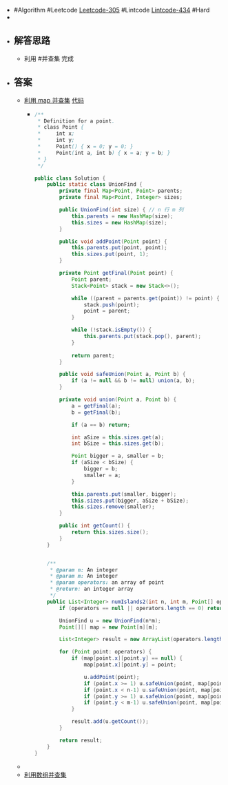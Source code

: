 - #Algorithm #Leetcode [Leetcode-305](https://leetcode-cn.com/problems/number-of-islands-ii/) #Lintcode [Lintcode-434](https://www.lintcode.com/problem/434/) #Hard
-
- ## 解答思路
	- 利用 #并查集 完成
- ## 答案
	- [利用 map 并查集](https://www.lintcode.com/submission/27797844/?action_type=1) [代码](https://github.com/singee-study/algorithm-java/blob/master/zuo-algorithm-2020/class15/Code03_NumberOfIslandsII.java)
		- ```java
		  /**
		   * Definition for a point.
		   * class Point {
		   *     int x;
		   *     int y;
		   *     Point() { x = 0; y = 0; }
		   *     Point(int a, int b) { x = a; y = b; }
		   * }
		   */
		  
		  public class Solution {
		      public static class UnionFind {
		          private final Map<Point, Point> parents;
		          private final Map<Point, Integer> sizes;
		  
		          public UnionFind(int size) { // n 行 m 列
		              this.parents = new HashMap(size);
		              this.sizes = new HashMap(size);
		          }
		  
		          public void addPoint(Point point) {
		              this.parents.put(point, point);
		              this.sizes.put(point, 1);
		          }
		  
		          private Point getFinal(Point point) {
		              Point parent;
		              Stack<Point> stack = new Stack<>();
		  
		              while ((parent = parents.get(point)) != point) {
		                  stack.push(point);
		                  point = parent;
		              }
		  
		              while (!stack.isEmpty()) {
		                  this.parents.put(stack.pop(), parent);
		              }
		              
		              return parent;
		          }
		  
		          public void safeUnion(Point a, Point b) {
		              if (a != null && b != null) union(a, b);
		          }
		  
		          private void union(Point a, Point b) {
		              a = getFinal(a);
		              b = getFinal(b);
		  
		              if (a == b) return;
		  
		              int aSize = this.sizes.get(a);
		              int bSize = this.sizes.get(b);
		  
		              Point bigger = a, smaller = b;
		              if (aSize < bSize) {
		                  bigger = b;
		                  smaller = a;
		              }
		  
		              this.parents.put(smaller, bigger);
		              this.sizes.put(bigger, aSize + bSize);
		              this.sizes.remove(smaller);
		          }
		  
		          public int getCount() {
		              return this.sizes.size();
		          }
		      }
		  
		  
		      /**
		       * @param n: An integer
		       * @param m: An integer
		       * @param operators: an array of point
		       * @return: an integer array
		       */
		      public List<Integer> numIslands2(int n, int m, Point[] operators) {
		          if (operators == null || operators.length == 0) return Collections.emptyList();
		  
		          UnionFind u = new UnionFind(n*m);
		          Point[][] map = new Point[n][m];
		  
		          List<Integer> result = new ArrayList(operators.length);
		  
		          for (Point point: operators) {
		              if (map[point.x][point.y] == null) {
		                  map[point.x][point.y] = point;
		  
		                  u.addPoint(point);
		                  if (point.x >= 1) u.safeUnion(point, map[point.x-1][point.y]);
		                  if (point.x < n-1) u.safeUnion(point, map[point.x+1][point.y]);
		                  if (point.y >= 1) u.safeUnion(point, map[point.x][point.y-1]);
		                  if (point.y < m-1) u.safeUnion(point, map[point.x][point.y+1]);
		              }           
		  
		              result.add(u.getCount());
		          }
		  
		          return result;
		      }
		  }
		  ```
	-
	- [利用数组并查集](https://github.com/algorithmzuo/algorithmbasic2020/blob/master/src/class15/Code03_NumberOfIslandsII.java)